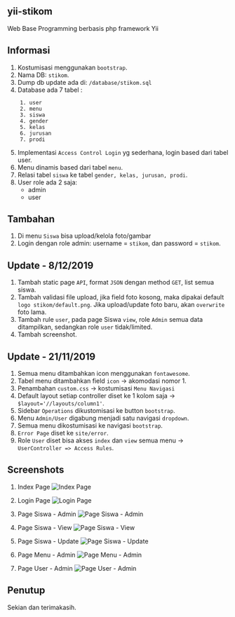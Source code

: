 ## yii-stikom
Web Base Programming berbasis php framework Yii

## Informasi
1. Kostumisasi menggunakan `bootstrap`.
2. Nama DB: `stikom`.
3. Dump db update ada di: `/database/stikom.sql`
4. Database ada 7 tabel :
```
    1. user
    2. menu
    3. siswa
    4. gender
    5. kelas
    6. jurusan
    7. prodi
```

5. Implementasi `Access Control Login` yg sederhana, login based dari tabel user.
6. Menu dinamis based dari tabel `menu`.
7. Relasi tabel `siswa` ke tabel `gender, kelas, jurusan, prodi`. 
8. User role ada 2 saja:
    * admin
    * user

## Tambahan
1. Di menu `Siswa` bisa upload/kelola foto/gambar
2. Login dengan role admin: username = `stikom`, dan password = `stikom`.

## Update - 8/12/2019
1. Tambah static page `API`, format `JSON` dengan method `GET`, list semua siswa.
2. Tambah validasi file upload, jika field foto kosong, maka dipakai default `logo stikom/default.png`. Jika upload/update foto baru, akan `overwrite` foto lama.
3. Tambah rule `user`, pada page Siswa `view`, role `Admin` semua data ditampilkan, sedangkan role `user` tidak/limited. 
4. Tambah screenshot.

## Update - 21/11/2019
1. Semua menu ditambahkan icon menggunakan `fontawesome`.
2. Tabel menu ditambahkan field `icon` -> akomodasi nomor 1.
3. Penambahan `custom.css` -> kostumisasi `Menu Navigasi`
4. Default layout setiap controller diset ke 1 kolom saja -> `$layout='//layouts/column1'`. 
5. Sidebar `Operations` dikustomisasi ke button `bootstrap`.
6. Menu `Admin/User` digabung menjadi satu navigasi `dropdown`.
7. Semua menu dikostumisasi ke navigasi `bootstrap`.
8. `Error Page` diset ke `site/error`.
9. Role `User` diset bisa akses `index` dan `view` semua menu -> `UserController => Access Rules`.

## Screenshots
1. Index Page
![Index Page](https://github.com/antoniusarie/yii-stikom/blob/master/screenshot/Yii-Index.png)

2. Login Page
![Login Page](https://github.com/antoniusarie/yii-stikom/blob/master/screenshot/Yii-Login.png)

3. Page Siswa - Admin
![Page Siswa - Admin](https://github.com/antoniusarie/yii-stikom/blob/master/screenshot/Yii-Siswa-Admin.png)

4. Page Siswa - View
![Page Siswa - View](https://github.com/antoniusarie/yii-stikom/blob/master/screenshot/Yii-Siswa-View.png)

5. Page Siswa - Update
![Page Siswa - Update](https://github.com/antoniusarie/yii-stikom/blob/master/screenshot/Yii-Siswa-Update.png)

6. Page Menu - Admin
![Page Menu - Admin](https://github.com/antoniusarie/yii-stikom/blob/master/screenshot/Yii-Menu-Admin.png)

7. Page User - Admin
![Page User - Admin](https://github.com/antoniusarie/yii-stikom/blob/master/screenshot/Yii-User-Admin.png)


## Penutup
Sekian dan terimakasih.
